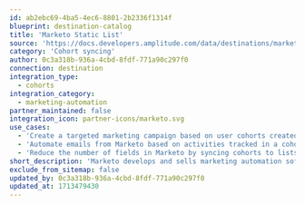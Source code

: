 ```yaml
---
id: ab2ebc69-4ba5-4ec6-8801-2b2336f1314f
blueprint: destination-catalog
title: 'Marketo Static List'
source: 'https://docs.developers.amplitude.com/data/destinations/marketo-static-list'
category: 'Cohort syncing'
author: 0c3a318b-936a-4cbd-8fdf-771a90c297f0
connection: destination
integration_type:
  - cohorts
integration_category:
  - marketing-automation
partner_maintained: false
integration_icon: partner-icons/marketo.svg
use_cases:
  - 'Create a targeted marketing campaign based on user cohorts created in Amplitude.'
  - 'Automate emails from Marketo based on activities tracked in a cohort.'
  - 'Reduce the number of fields in Marketo by syncing cohorts to lists instead of fields.'
short_description: 'Marketo develops and sells marketing automation software for account-based marketing and other marketing services and products including SEO and content creation.'
exclude_from_sitemap: false
updated_by: 0c3a318b-936a-4cbd-8fdf-771a90c297f0
updated_at: 1713479430
---
```

